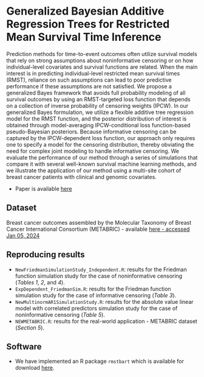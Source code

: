 # Generalized Bayesian Additive Regression Trees for Restricted Mean Survival Time Inference

Prediction methods for time-to-event outcomes often utilize survival models that rely on strong assumptions about noninformative censoring or on how individual-level covariates and survival functions are related. When the main interest is in predicting individual-level restricted mean survival times (RMST), reliance on such assumptions can lead to poor predictive performance if these assumptions are not satisfied. We propose a generalized Bayes framework that avoids full probability modeling of all survival outcomes by using an RMST-targeted loss function that depends on a collection of inverse probability of censoring weights (IPCW). In our generalized Bayes formulation, we utilize a flexible additive tree regression model for the RMST function, and the posterior distribution of interest is obtained through model-averaging IPCW-conditional loss function-based pseudo-Bayesian posteriors. Because informative censoring can be captured by the IPCW-dependent loss function, our approach only requires one to specify a model for the censoring distribution, thereby obviating the need for complex joint modeling to handle informative censoring. We evaluate the performance of our method through a series of simulations that compare it with several well-known survival machine learning methods, and we illustrate the application of our method using a multi-site cohort of breast cancer patients with clinical and genomic covariates.

* Paper is available [here](https://arxiv.org/abs/2402.17920)

## Dataset

Breast cancer outcomes assembled by the Molecular Taxonomy of Breast Cancer International Consortium (METABRIC) - available [here - accessed Jan 05, 2024](https://www.kaggle.com/datasets/raghadalharbi/breast-cancer-gene-expression-profiles-metabric?resource=download)

## Reproducing results

* `NewFriedmanSimulationStudy_Independent.R`: results for the Friedman function simulation study for the case of noninformative censoring (*Tables 1*, *2*, and *4*).
* `ExpDependent_FriedmanSim.R`: results for the Friedman function simulation study for the case of informative censoring (*Table 3*).
* `NewMultinormAR1SimulationStudy.R`: results for the absolute value linear model with correlated predictors simulation study for the case of noninformative censoring (*Table 5*).
* `NEWMETABRIC.R`: results for the real-world application - METABRIC dataset (*Section 5*).


## Software

* We have implemented an R package `rmstbart` which is available for download [here](https://github.com/nchenderson/rmstbart).
